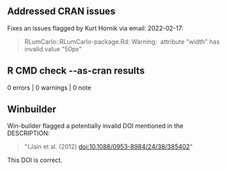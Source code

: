## Addressed CRAN issues

Fixes an issues flagged by Kurt Hornik via email: 2022-02-17: 

> RLumCarlo::RLumCarlo-package.Rd: Warning: <img> attribute "width" has invalid value "50px"

## R CMD check --as-cran results

0 errors | 0 warnings | 0 note

## Winbuilder

Win-builder flagged a potentially invalid DOI mentioned in the DESCRIPTION: 

> "(Jain et al. (2012) <doi:10.1088/0953-8984/24/38/385402>"

This DOI is correct. 
